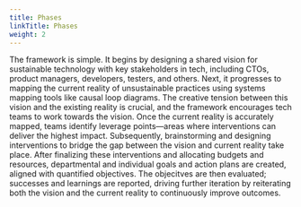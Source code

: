 ```yaml
---
title: Phases
linkTitle: Phases
weight: 2
---
```


The framework is simple. It begins by designing a shared vision for sustainable technology with key stakeholders in tech, including CTOs, product managers, developers, testers, and others. Next, it progresses to mapping the current reality of unsustainable practices using systems mapping tools like causal loop diagrams. The creative tension between this vision and the existing reality is crucial, and the framework encourages tech teams to work towards the vision. Once the current reality is accurately mapped, teams identify leverage points—areas where interventions can deliver the highest impact. Subsequently, brainstorming and designing interventions to bridge the gap between the vision and current reality take place. After finalizing these interventions and allocating budgets and resources, departmental and individual goals and action plans are created, aligned with quantified objectives. The objecitves are then evaluated; successes and learnings are reported, driving further iteration by reiterating both the vision and the current reality to continuously improve outcomes.

